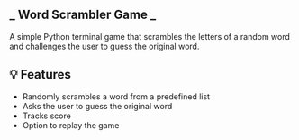 
## _ Word Scrambler Game _
A simple Python terminal game that scrambles the letters of a random word and challenges the user to guess the original word.
## 💡 Features
- Randomly scrambles a word from a predefined list
- Asks the user to guess the original word
- Tracks score
- Option to replay the game
